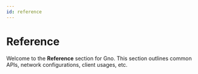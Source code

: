 ```yaml
---
id: reference
---
```


# Reference

Welcome to the **Reference** section for Gno. This section outlines common APIs, 
network configurations, client usages, etc.